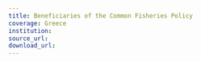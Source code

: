 ```yaml
---
title: Beneficiaries of the Common Fisheries Policy
coverage: Greece
institution: 
source_url: 
download_url: 
---
```

